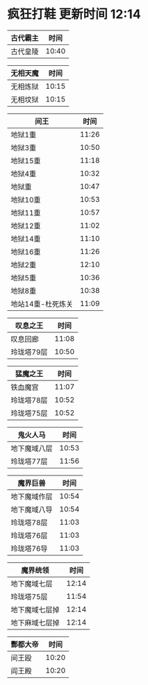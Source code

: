 # 疯狂打鞋 更新时间 12:14

| 古代霸主   | 时间    |
|--------|-------|
| 古代皇陵 | 10:40 |

| 无相天魔   | 时间    |
|--------|-------|
| 无相炼狱 | 10:15 |
| 无相坟狱 | 10:15 |

| 间王   | 时间    |
|--------|-------|
| 地狱1重 | 11:26 |
| 地狱3重 | 10:50 |
| 地狱15重 | 11:18 |
| 地狱4重 | 10:32 |
| 地狱重 | 10:47 |
| 地狱10重 | 10:53 |
| 地狱11重 | 10:57 |
| 地狱12重 | 11:02 |
| 地狱14重 | 11:10 |
| 地狱16重 | 11:26 |
| 地狱2重 | 12:10 |
| 地狱5重 | 10:36 |
| 地狱8重 | 10:38 |
| 地站14重-杜死炼关 | 11:09 |

| 叹息之王   | 时间    |
|--------|-------|
| 叹息回廊 | 11:08 |
| 玲珑塔79层 | 10:50 |

| 猛魔之王   | 时间    |
|--------|-------|
| 铁血魔宫 | 11:07 |
| 玲珑塔78层 | 10:52 |
| 玲珑塔75层 | 10:52 |

| 鬼火人马   | 时间    |
|--------|-------|
| 地下魔域八层 | 10:53 |
| 玲珑塔77层 | 11:56 |

| 魔界巨兽   | 时间    |
|--------|-------|
| 地下魔域作层 | 10:54 |
| 地下魔域八导 | 10:54 |
| 玲珑塔78层 | 11:03 |
| 玲珑塔76层 | 11:03 |
| 玲珑塔76导 | 11:03 |

| 魔界统领   | 时间    |
|--------|-------|
| 地下魔域七层 | 12:14 |
| 玲珑塔75层 | 11:54 |
| 地下魔域七层掉 | 12:14 |
| 地下麻域七层掉 | 12:14 |

| 酆都大帝   | 时间    |
|--------|-------|
| 间王殴 | 10:20 |
| 阎王殿 | 10:20 |